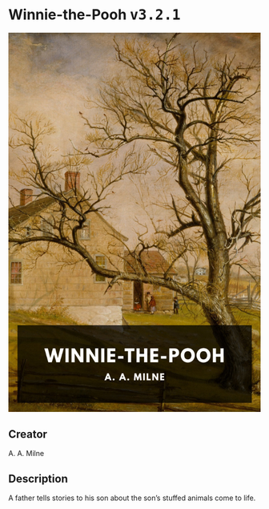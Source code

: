 
# Winnie-the-Pooh <kbd>v3.2.1</kbd>

<center>
  <img src="./cover-1024.jpg"/>
</center>

## Creator
A. A. Milne

## Description
A father tells stories to his son about the son’s stuffed animals come to life.
